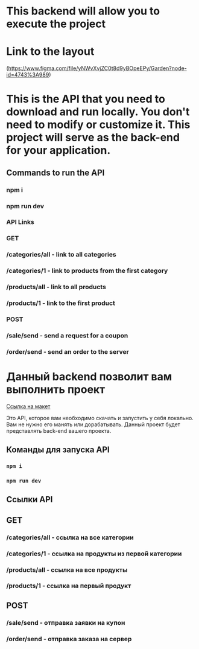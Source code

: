# This backend will allow you to execute the project

# Link to the layout

(https://www.figma.com/file/yNWvXvjZC0t8d9yBOpeEPy/Garden?node-id=4743%3A989)

# This is the API that you need to download and run locally. You don't need to modify or customize it. This project will serve as the back-end for your application.

## Commands to run the API

### npm i

### npm run dev

### API Links

### GET

### /categories/all - link to all categories

### /categories/1 - link to products from the first category

### /products/all - link to all products

### /products/1 - link to the first product

### POST

### /sale/send - send a request for a coupon

### /order/send - send an order to the server

# Данный backend позволит вам выполнить проект

[Ссылка на макет](https://www.figma.com/file/yNWvXvjZC0t8d9yBOpeEPy/Garden?node-id=4743%3A989)

Это API, которое вам необходимо скачать и запустить у себя локально. Вам не нужно его манять или дорабатывать. Данный проект будет представлять back-end вашего проекта.

## Команды для запуска API

### `npm i `

### `npm run dev `

## Ссылки API

## GET

### /categories/all - ссылка на все категории

### /categories/1 - ссылка на продукты из первой категории

### /products/all - ссылка на все продукты

### /products/1 - ссылка на первый продукт

## POST

### /sale/send - отправка заявки на купон

### /order/send - отправка заказа на сервер
